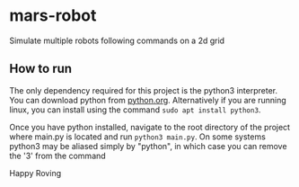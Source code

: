 # mars-robot
Simulate multiple robots following commands on a 2d grid

## How to run
The only dependency required for this project is the python3 interpreter. You can download python from [python.org](https://www.python.org/downloads/).
Alternatively if you are running linux, you can install using the command `sudo apt install python3`.

Once you have python installed, navigate to the root directory of the project where main.py is located and run `python3 main.py`. On some systems python3 may be aliased simply by "python", in which case you can remove the '3' from the command

Happy Roving
